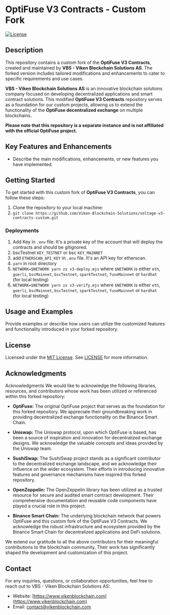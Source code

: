 # OptiFuse V3 Contracts - Custom Fork

[![License](https://img.shields.io/badge/License-MIT-blue.svg)](https://opensource.org/licenses/MIT)

## Description

This repository contains a custom fork of the **OptiFuse V3 Contracts**, created and maintained by **VBS - Viken Blockchain Solutions AS**. The forked version includes tailored modifications and enhancements to cater to specific requirements and use cases.

**VBS - Viken Blockchain Solutions AS** is an innovative blockchain solutions company focused on developing decentralized applications and smart contract solutions. This modified **OptiFuse V3 Contracts** repository serves as a foundation for our custom projects, allowing us to extend the functionality of the **OptiFuse decentralized exchange** on multiple blockchains.

**Please note that this repository is a separate instance and is not affiliated with the official OptiFuse project.**

## Key Features and Enhancements

- Describe the main modifications, enhancements, or new features you have implemented.

## Getting Started

To get started with this custom fork of **OptiFuse V3 Contracts**, you can follow these steps:

1. Clone the repository to your local machine:
2. `git clone https://github.com/Viken-Blockchain-Solutions/voltage-v3-contracts-custom.git`

### Deployments

1. Add Key in `.env` file. It's a private key of the account that will deploy the contracts and should be gitignored.
2. bscTestnet `KEY_TESTNET` or bsc `KEY_MAINNET`
3. add `ETHERSCAN_API_KEY` in `.env` file. It's an API key for etherscan.
4. `yarn` in root directory
5. `NETWORK=$NETWORK yarn zx v3-deploy.mjs` where `$NETWORK` is either `eth`, `goerli`, `bscMainnet`, `bscTestnet`, `sparkTestnet`, `fuseMainnet` or `hardhat` (for local testing)
6. `NETWORK=$NETWORK yarn zx v3-verify.mjs` where `$NETWORK` is either `eth`, `goerli`, `bscMainnet`, `bscTestnet`, `sparkTestnet`, `fuseMainnet` or `hardhat` (for local testing)

## Usage and Examples

Provide examples or describe how users can utilize the customized features and functionality introduced in your forked repository.

## License

Licensed under the [MIT License](LICENSE). See [LICENSE](LICENSE) for more information.

## Acknowledgments

Acknowledgments
We would like to acknowledge the following libraries, resources, and contributors whose work has been utilized or referenced within this forked repository:

- **OptiFuse:** The original OptiFuse project that serves as the foundation for this forked repository. We appreciate their groundbreaking work in providing decentralized exchange functionality on the Binance Smart Chain.

- **Uniswap:** The Uniswap protocol, upon which OptiFuse is based, has been a source of inspiration and innovation for decentralized exchange designs. We acknowledge the valuable concepts and ideas provided by the Uniswap team.

- **SushiSwap:** The SushiSwap project stands as a significant contributor to the decentralized exchange landscape, and we acknowledge their influence on the wider ecosystem. Their efforts in introducing innovative features and governance mechanisms have inspired this forked repository.

- **OpenZeppelin:** The OpenZeppelin library has been utilized as a trusted resource for secure and audited smart contract development. Their comprehensive documentation and reusable code components have played a crucial role in this project.

- **Binance Smart Chain:** The underlying blockchain network that powers OptiFuse and this custom fork of the OptiFuse V3 Contracts. We acknowledge the robust infrastructure and ecosystem provided by the Binance Smart Chain for decentralized applications and DeFi solutions.

We extend our gratitude to all the above contributors for their meaningful contributions to the blockchain community. Their work has significantly shaped the development and customization of this project.

## Contact

For any inquiries, questions, or collaboration opportunities, feel free to reach out to VBS - Viken Blockchain Solutions AS:

- Website: [https://www.vikenblockchain.com](https://www.vikenblockchain.com)
- Email: <contact@vikenblockchain.com>

